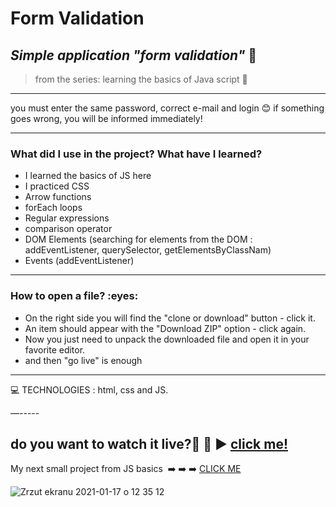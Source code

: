 <h1> Form Validation </h1>

*<h2>Simple application  "form validation"* :blue_book:</h2>
>from the series: learning the basics of Java script  :muscle:

----
you must enter the same password, correct e-mail and login  :blush:
if something goes wrong, you will be informed immediately!

-------

<h3>What did I use in the project? What have I learned?</h3>

* I learned the basics of JS here
* I practiced CSS
* Arrow functions
* forEach loops
* Regular expressions 
* comparison operator
* DOM Elements (searching for elements from the DOM : addEventListener, querySelector, getElementsByClassNam)
* Events (addEventListener)


-----

<h3>How to open a file? :eyes: </h3>

* On the right side you will find the "clone or download" button - click it.
* An item should appear with the "Download ZIP" option - click again.
* Now you just need to unpack the downloaded file and open it in your favorite editor.
* and then "go live" is enough

-----


:computer: TECHNOLOGIES : html, css and JS.

—-----

do you want to watch it live?📲 :calling:  :arrow_forward:   [click me!](https://martynakil.github.io/form_validation/index.html)
-----

My next small project from JS basics  :arrow_right: :arrow_right: :arrow_right: [CLICK ME ](https://github.com/martynakil/magic_ball)





![Zrzut ekranu 2021-01-17 o 12 35 12](https://user-images.githubusercontent.com/59742201/104839313-7253ed00-58c0-11eb-9eab-3173faa9c37d.png)
